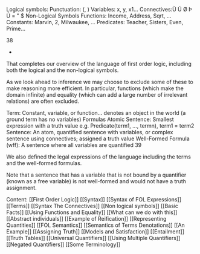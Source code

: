 Logical symbols:
Punctuation: (, )
Variables:	x, y, x1…
Connectives:Ù Ú Ø Þ Û = " $
Non-Logical Symbols
Functions:	Income, Address, Sqrt, …
Constants:	Marvin, 2, Milwaukee, …
Predicates:	Teacher, Sisters, Even, Prime…

38

*
That completes our overview of the language of first order logic, including both the logical and the non-logical symbols.

As we look ahead to inference we may choose to exclude some of these to make reasoning more efficient.  In particular, functions (which make the domain infinite) and equality (which can add a large number of irrelevant relations) are often excluded.

Term: Constant, variable, or function… denotes an object in the world (a ground term has no variables)
Formulas
Atomic Sentence: Smallest expression with a truth value
e.g. Predicate(term1, …, termn), term1 = term2 
Sentence: An atom, quantified sentence with variables, or complex sentence using connectives; assigned a truth value
Well-Formed Formula (wff): A sentence where all variables are quantified
39

We also defined the legal expressions of the language including the terms and the well-formed formulas.

Note that a sentence that has a variable that is not bound by a quantifier (known as a free variable) is not well-formed and would not have a truth assignment.



Content:
[[First Order Logic]]
[[Syntax]]
[[Syntax of FOL Expressions]]
[[Terms]]
[[Syntax The Connectives]]
[[Non logical symbols]]
[[Basic Facts]]
[[Using Functions and Equality]]
[[What can we do with this]]
[[Abstract individuals]]
[[Example of Reification]]
[[Representing Quantities]]
[[FOL Semantics]]
[[Semantics of Terms Denotations]]
[[An Example]]
[[Assigning Truth]]
[[Models and Satisfaction]]
[[Entailment]]
[[Truth Tables]]
[[Universal Quantifiers]]
[[Using Multiple Quantifiers]]
[[Negated Quantifiers]]
[[Some Terminology]]